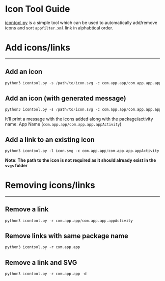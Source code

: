 # Icon Tool Guide
[icontool.py](../icontool.py) is a simple tool which can be used to automatically add/remove icons and sort `appfilter.xml` link in alphabtical order.

# Add icons/links
<hr>

## Add an icon
```c
python3 icontool.py -s /path/to/icon.svg -c com.app.app/com.app.app.appActivity -n "App Name"
```

## Add an icon (with generated message)
```c
python3 icontool.py -s /path/to/icon.svg -c com.app.app/com.app.app.appActivity -n "App Name" -m
```

It'll print a message with the icons added along with the package/activity name:
App Name (`com.app.app/com.app.app.appActivity`)

## Add a link to an existing icon
```c
python3 icontool.py -l icon.svg -c com.app.app/com.app.app.appActivity -n "App Name"
```

**Note: The path to the icon is not required as it should already exist in the `svgs` folder**


# Removing icons/links
<hr>

## Remove a link

```c
python3 icontool.py -r com.app.app/com.app.app.appActivity
```

## Remove links with same package name

```c
python3 icontool.py -r com.app.app
```

## Remove a link and SVG

```c
python3 icontool.py -r com.app.app -d
```